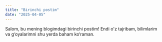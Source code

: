 ```yaml
---
title: "Birinchi postim"
date: "2025-04-05"
---
```


Salom, bu mening blogimdagi birinchi postim!
Endi o'z tajribam, bilimlarim va g‘oyalarimni shu yerda baham ko‘raman.
